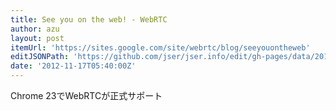 ```yaml
---
title: See you on the web! - WebRTC
author: azu
layout: post
itemUrl: 'https://sites.google.com/site/webrtc/blog/seeyouontheweb'
editJSONPath: 'https://github.com/jser/jser.info/edit/gh-pages/data/2012/11/index.json'
date: '2012-11-17T05:40:00Z'
---
```

Chrome 23でWebRTCが正式サポート
